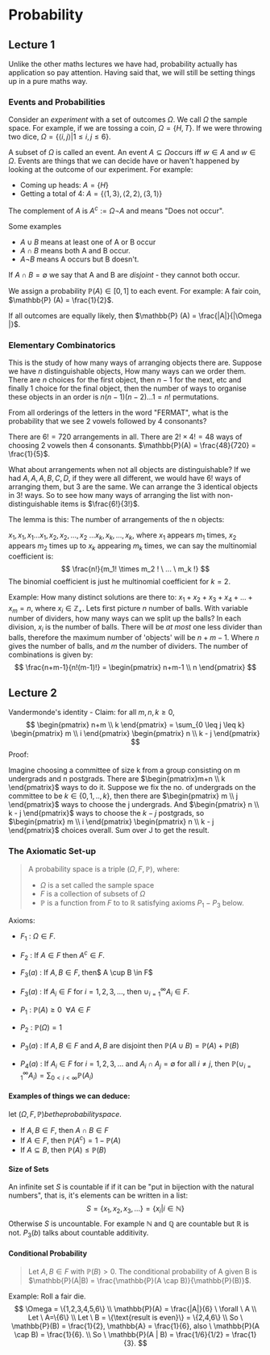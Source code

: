 # Probability

## Lecture 1

Unlike the other maths lectures we have had, probability actually has application so pay attention. Having said that, we will still be setting things up in a pure maths way.

### Events and Probabilities

Consider an _experiment_ with a set of outcomes $\Omega$. We call $\Omega$ the sample space. For example, if we are tossing a coin, $\Omega = \{ H,T\}$. If we were throwing two dice, $\Omega = \{ \langle i,j \rangle | 1 \leq i, j \leq 6 \}$.

A subset of $\Omega​$ is called an event. An event $A \subseteq \Omega​$ occurs iff $w \in A​$ and $w \in \Omega​$. Events are things that we can decide have or haven't happened by looking at the outcome of our experiment. For example:

- Coming up heads: $A = \{H\}$
- Getting a total of 4: $A = \{ \langle 1,3 \rangle, \langle 2,2 \rangle, \langle 3,1 \rangle \}$

The complement of $A$ is $A^c := \Omega \neg A$ and means "Does not occur".

Some examples

- $A \cup B$ means at least one of A or B occur
- $A \cap B$ means both A and B occur.
- $A \neg B$ means  A occurs but B doesn't.

If $A \cap B = \emptyset$ we say that A and B are _disjoint_ - they cannot both occur.

We assign a probability $\mathbb{P}(A) \in [0,1]$ to each event. For example: A fair coin, $\mathbb{P} (A) = \frac{1}{2}$.

If all outcomes are equally likely, then $\mathbb{P} (A) = \frac{|A|}{|\Omega |}$.

### Elementary Combinatorics

This is the study of how many ways of arranging objects there are. Suppose we have $n$ distinguishable objects, How many ways can we order them. There are $n$ choices for the first object, then $n-1$ for the next, etc and finally 1 choice for the final object, then the number of ways to organise these objects in an order is $n(n-1)(n-2)...1 = n!$ permutations.

From all orderings of the letters in the word "FERMAT", what is the probability that we see 2 vowels followed by 4 consonants?

There are $6! = 720$ arrangements in all. There are $2! \times 4! = 48$ ways of choosing 2 vowels then 4 consonants. $\mathbb{P}(A) = \frac{48}{720} = \frac{1}{5}$.

What about arrangements when not all objects are distinguishable? If we had $A,A,A,B,C,D$, if they were all different, we would have $6!$ ways of arranging them, but $3$ are the same. We can arrange the 3 identical objects in $3!$ ways. So to see how many ways of arranging the list with non-distinguishable items is $\frac{6!}{3!}$.

The lemma is this: The number of arrangements of the n objects:

$x_1, x_1, x_1... x_1, x_2, x_2, ..., x_2 \ ... x_k, x_k, ..., x_k$, where $x_1$ appears $m_1$ times, $x_2$ appears $m_2$ times up to $x_k$ appearing $m_k$ times, we can say the multinomial coefficient is:
$$
\frac{n!}{m_1! \times m_2 ! \ ... \ m_k !}
$$
The binomial coefficient is just he multinomial coefficient for $k = 2$.

Example: How many distinct solutions are there to: $x_1 + x_2 + x_3 + x_4 + ... + x_m = n$, where $x_i \in \mathbb{Z_+}$. Lets first picture  $n$ number of balls. With variable number of dividers, how many ways can we split up the balls? In each division, $x_i$ is the number of balls. There will be _at most_ one less divider than balls, therefore the maximum number of 'objects' will be $n + m - 1$. Where $n$ gives the number of balls, and $m$ the number of dividers. The number of combinations is given by:
$$
\frac{n+m-1}{n!(m-1)!} = \begin{pmatrix} n+m-1 \\ n \end{pmatrix}
$$

## Lecture 2

Vandermonde's identity - Claim: for all $m, n, k \geq 0$,
$$
\begin{pmatrix} n+m \\ k \end{pmatrix} = \sum_{0 \leq j \leq k} \begin{pmatrix} m \\ i \end{pmatrix} \begin{pmatrix} n \\ k - j \end{pmatrix}
$$
Proof:

Imagine choosing a committee of size k from a group consisting on m undergrads and n postgrads. There are $\begin{pmatrix}m+n \\ k \end{pmatrix}$ ways to do it. Suppose we fix the no. of undergrads on the committee to be $k \in \{0,1,..,k\}$, then there are $\begin{pmatrix} m \\ j \end{pmatrix}$ ways to choose the j undergrads. And $\begin{pmatrix} n \\ k - j \end{pmatrix}$ ways to choose the $k-j$ postgrads, so  $\begin{pmatrix} m \\ i \end{pmatrix} \begin{pmatrix} n \\ k - j \end{pmatrix}$ choices overall. Sum over J to get the result.

### The Axiomatic Set-up

> A probability space is a triple $(\Omega, F, \mathbb{P})$, where:
>
> -  $\Omega$ is a set called the sample space
> -  $F$ is a collection of subsets of $\Omega$
> -  $\mathbb{P}$ is a function from $F$ to to $\mathbb{R}$ satisfying axioms $P_1 - P_3$ below.

Axioms:

- $F_1$ : $\Omega \in F$.

- $F_2$ : If $A \in F$ then $A^c \in F$.

- $F_3(a)$ : If $A, B \in F$, then$ A \cup B \in F$

- $F_3(a)$ : If $A_i \in F$ for $i = 1,2,3,...$, then $\cup_{i = 1}^{\infty}A_i \in F$.

- $P_1$ : $\mathbb{P} (A) \geq 0 \ \ \forall A \in F$

- $P_2$ : $\mathbb{P}(\Omega) = 1$

- $P_3(a)$ : If $A, B \in F$ and $A, B$ are disjoint then $\mathbb{P} (A \cup B) = \mathbb{P}(A) + \mathbb{P}(B)$

- $P_4(a)$ : If $A_i \in F$ for $i=1,2,3,...$ and $A_i \cap A_j = \emptyset$ for all $i \not = j$, then $\mathbb{P}(\cup_{i = 1}^{\infty}A_i) = \sum_{0 < i < \infty} \mathbb{P}(A_i)$


#### Examples of things we can deduce:

let $(\Omega, F, \mathbb{P}) be the probability space.$

- If $A, B \in F$, then $A \cap B \in F$
- If $A \in F$, then $\mathbb{P}(A^c) = 1- \mathbb{P}(A)$ 
- If $A \subseteq B$, then $\mathbb{P}(A) \leq \mathbb{P}(B)$



#### Size of Sets

An infinite set $S$ is countable if if it can be "put in bijection with the natural numbers", that is, it's elements can be written in a list:
$$
S = \{ x_1,x_2,x_3,... \} = \{ x_i | i \in \mathbb{N} \}
$$
Otherwise $S$ is uncountable. For example $\mathbb{N}$ and $\mathbb{Q}$ are countable but $\mathbb{R}$ is not. $P_3(b)$ talks about countable additivity.

#### Conditional Probability

> Let $A,B \in F$ with $\mathbb{P}(B) > 0$. The conditional probability of A given B is $\mathbb{P}(A|B) = \frac{\mathbb{P}(A \cap B)}{\mathbb{P}(B)}$.

Example: Roll a fair die.
$$
\Omega = \{1,2,3,4,5,6\} \\ \mathbb{P}(A) = \frac{|A|}{6} \ \forall \ A \\
Let \ A=\{6\} \\ Let \ B = \{\text{result is even}\} = \{2,4,6\} \\
So \ \mathbb{P}(B) = \frac{1}{2}, \mathbb{A} = \frac{1}{6}, also \ \mathbb{P}(A \cap B) = \frac{1}{6}. \\
So \ \mathbb{P}(A | B) = \frac{1/6}{1/2} = \frac{1}{3}.
$$
